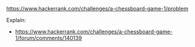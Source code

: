 https://www.hackerrank.com/challenges/a-chessboard-game-1/problem

Explain:

- https://www.hackerrank.com/challenges/a-chessboard-game-1/forum/comments/140139
